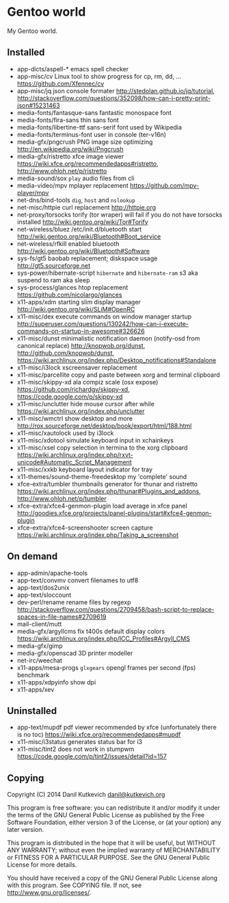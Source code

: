 Gentoo world
============

My Gentoo world.

Installed
---------

* app-dicts/aspell-*                 emacs spell checker
* app-misc/cv                        Linux tool to show progress for cp, rm, dd, ... <https://github.com/Xfennec/cv>
* app-misc/jq                        json console formater <http://stedolan.github.io/jq/tutorial>, <http://stackoverflow.com/questions/352098/how-can-i-pretty-print-json#15231463>
* media-fonts/fantasque-sans         fantastic monospace font
* media-fonts/fira-sans              thin sans font
* media-fonts/libertine-ttf          sans-serif font used by Wikipedia
* media-fonts/terminus-font          user in console (ter-v16n)
* media-gfx/pngcrush                 PNG image size optimizing <http://en.wikipedia.org/wiki/Pngcrush>
* media-gfx/ristretto                xfce image viewer <https://wiki.xfce.org/recommendedapps#ristretto>, <http://www.ohloh.net/p/ristretto>
* media-sound/sox                    `play` audio files from cli
* media-video/mpv                    mplayer replacement <https://github.com/mpv-player/mpv>
* net-dns/bind-tools                 `dig`, `host` and `nslookup`
* net-misc/httpie                    curl replacement <http://httpie.org>
* net-proxy/torsocks                 torify (tor wraper) will fail if you do not have torsocks installed <http://wiki.gentoo.org/wiki/Tor#Torify>
* net-wireless/bluez                 /etc/init.d/bluetooth start <http://wiki.gentoo.org/wiki/Bluetooth#Boot_service>
* net-wireless/rfkill                enabled bluetooth <http://wiki.gentoo.org/wiki/Bluetooth#Software>
* sys-fs/gt5                         baobab replacement; diskspace usage <http://gt5.sourceforge.net>
* sys-power/hibernate-script         `hibernate` and `hibernate-ram` s3 aka suspend to ram aka sleep
* sys-process/glances                htop replacement <https://github.com/nicolargo/glances>
* x11-apps/xdm                       starting slim display manager <http://wiki.gentoo.org/wiki/SLiM#OpenRC>
* x11-misc/dex                       execute commands on window manager startup <http://superuser.com/questions/130242/how-can-i-execute-commands-on-startup-in-awesome#326626>
* x11-misc/dunst                     minimalistic notification daemon (notify-osd from canonical replace) <http://knopwob.org/dunst>, <http://github.com/knopwob/dunst>, <https://wiki.archlinux.org/index.php/Desktop_notifications#Standalone>
* x11-misc/i3lock                    xscreensaver replacement
* x11-misc/parcellite                copy and paste between xorg and terminal clipboard
* x11-misc/skippy-xd                 ala compiz scale (osx expose) <https://github.com/richardgv/skippy-xd>, <https://code.google.com/p/skippy-xd>
* x11-misc/unclutter                 hide mouse cursor after while <https://wiki.archlinux.org/index.php/unclutter>
* x11-misc/wmctrl                    show desktop and more <http://rox.sourceforge.net/desktop/book/export/html/188.html>
* x11-misc/xautolock                 used by i3lock
* x11-misc/xdotool                   simulate keyboard input in xchainkeys
* x11-misc/xsel                      copy selection in termina to the xorg clipboard <https://wiki.archlinux.org/index.php/rxvt-unicode#Automatic_Script_Management>
* x11-misc/xxkb                      keyboard layout indicator for tray
* x11-themes/sound-theme-freedesktop my 'complete' sound
* xfce-extra/tumbler                 thumbnails generator for thunar and ristretto <https://wiki.archlinux.org/index.php/thunar#Plugins_and_addons>, <http://www.ohloh.net/p/tumbler>
* xfce-extra/xfce4-genmon-plugin     load average in xfce panel <http://goodies.xfce.org/projects/panel-plugins/start#xfce4-genmon-plugin>
* xfce-extra/xfce4-screenshooter     screen capture <https://wiki.archlinux.org/index.php/Taking_a_screenshot>

On demand
---------

* app-admin/apache-tools
* app-text/convmv                    convert filenames to utf8
* app-text/dos2unix
* app-text/sloccount
* dev-perl/rename                    rename files by regexp <http://stackoverflow.com/questions/2709458/bash-script-to-replace-spaces-in-file-names#2709619>
* mail-client/mutt
* media-gfx/argyllcms                fix t400s default display colors <https://wiki.archlinux.org/index.php/ICC_Profiles#Argyll_CMS>
* media-gfx/gimp
* media-gfx/openscad                 3D printer modeller
* net-irc/weechat
* x11-apps/mesa-progs                `glxgears` opengl frames per second (fps) benchmark
* x11-apps/xdpyinfo                  show dpi
* x11-apps/xev

Uninstalled
-----------

* app-text/mupdf                     pdf viewer recommended by xfce (unfortunately there is no toc) <https://wiki.xfce.org/recommendedapps#mupdf>
* x11-misc/i3status                  generates status bar for i3
* x11-misc/tint2                     does not work in stumpwm <https://code.google.com/p/tint2/issues/detail?id=157>

Copying
-------

Copyright (C) 2014 Danil Kutkevich <danil@kutkevich.org>

This program is free software: you can redistribute it and/or modify
it under the terms of the GNU General Public License as published by
the Free Software Foundation, either version 3 of the License, or
(at your option) any later version.

This program is distributed in the hope that it will be useful,
but WITHOUT ANY WARRANTY; without even the implied warranty of
MERCHANTABILITY or FITNESS FOR A PARTICULAR PURPOSE.  See the
GNU General Public License for more details.

You should have received a copy of the GNU General Public License
along with this program. See COPYING file.
If not, see <http://www.gnu.org/licenses/>.
